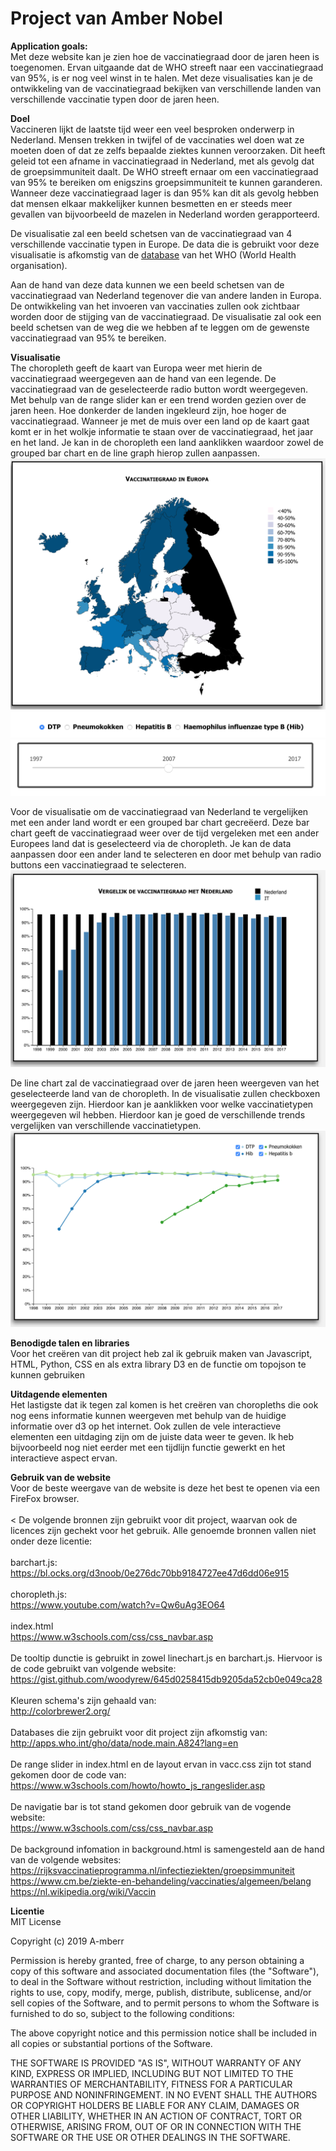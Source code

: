 Project van Amber Nobel
============
**Application goals:**<br>
Met deze website kan je zien hoe de vaccinatiegraad door de jaren heen is toegenomen. Ervan uitgaande dat de WHO streeft naar een vaccinatiegraad van 95%, is er nog veel winst in te halen. Met deze visualisaties kan je de ontwikkeling van de vaccinatiegraad bekijken van verschillende landen van verschillende vaccinatie typen door de jaren heen.

**Doel**<br>
Vaccineren lijkt de laatste tijd weer een veel besproken onderwerp in Nederland. Mensen trekken in twijfel of de vaccinaties wel doen wat ze moeten doen of dat ze zelfs bepaalde ziektes kunnen veroorzaken. Dit heeft geleid tot een afname in vaccinatiegraad in Nederland, met als gevolg dat de groepsimmuniteit daalt. De WHO streeft ernaar om een vaccinatiegraad van 95% te bereiken om enigszins groepsimmuniteit te kunnen garanderen. Wanneer deze vaccinatiegraad lager is dan 95% kan dit als gevolg hebben dat mensen elkaar makkelijker kunnen besmetten en er steeds meer gevallen van bijvoorbeeld de mazelen in Nederland worden gerapporteerd.

De visualisatie zal een beeld schetsen van de vaccinatiegraad van 4 verschillende vaccinatie typen in Europe. De data die is gebruikt voor deze visualisatie is afkomstig van de [database](http://apps.who.int/gho/data/node.main.A824?lang=en) van het WHO (World Health organisation).

Aan de hand van deze data kunnen we een beeld schetsen van de vaccinatiegraad van Nederland tegenover die van andere landen in Europa. De ontwikkeling van het invoeren van vaccinaties zullen ook zichtbaar worden door de stijging van de vaccinatiegraad. De visualisatie zal ook een beeld schetsen van de weg die we hebben af te leggen om de gewenste vaccinatiegraad van 95% te bereiken.

**Visualisatie**<br>
The choropleth geeft de kaart van Europa weer met hierin de vaccinatiegraad weergegeven aan de hand van een legende. De vaccinatiegraad van de geselecteerde radio button wordt weergegeven. Met behulp van de range slider kan er een trend worden gezien over de jaren heen. Hoe donkerder de landen ingekleurd zijn, hoe hoger de vaccinatiegraad. Wanneer je met de muis over een land op de kaart gaat komt er in het wolkje informatie te staan over de vaccinatiegraad, het jaar en het land. Je kan in de choropleth een land aanklikken waardoor zowel de grouped bar chart en de line graph hierop zullen aanpassen.
![Choropleth](/doc/map.png)
![Radio buttons](/doc/radio_buttons.png)
![Range Slider](/doc/range_slider.png)

Voor de visualisatie om de vaccinatiegraad van Nederland te vergelijken met een ander land wordt er een grouped bar chart gecreëerd. Deze bar chart geeft de vaccinatiegraad weer over de tijd vergeleken met een ander Europees land dat is geselecteerd via de choropleth. Je kan de data aanpassen door een ander land te selecteren en door met behulp van radio buttons een vaccinatiegraad te selecteren.
![Grouped bar chart](/doc/grouped_barchart.png)

De line chart zal de vaccinatiegraad over de jaren heen weergeven van het geselecteerde land van de choropleth. In de visualisatie zullen checkboxen weergegeven zijn. Hierdoor kan je aanklikken voor welke vaccinatietypen weergegeven wil hebben. Hierdoor kan je goed de verschillende trends vergelijken van verschillende vaccinatietypen.
![Line chart](/doc/linechart.png)

**Benodigde talen en libraries**<br>
Voor het creëren van dit project heb zal ik gebruik maken van Javascript, HTML, Python, CSS en als extra library D3 en de functie om topojson te kunnen gebruiken

**Uitdagende elementen**<br>
Het lastigste dat ik tegen zal komen is het creëren van choropleths die ook nog eens informatie kunnen weergeven met behulp van de huidige informatie over d3 op het internet. Ook zullen de vele interactieve elementen een uitdaging zijn om de juiste data weer te geven. Ik heb bijvoorbeeld nog niet eerder met een tijdlijn functie gewerkt en het interactieve aspect ervan.

**Gebruik van de website**<br>
Voor de beste weergave van de website is deze het best te openen via een FireFox browser.
<br><br><
De volgende bronnen zijn gebruikt voor dit project, waarvan ook de licences zijn gechekt voor het gebruik. Alle genoemde bronnen vallen niet onder deze licentie:
<br><br>
barchart.js:<br>
https://bl.ocks.org/d3noob/0e276dc70bb9184727ee47d6dd06e915
<br><br>
choropleth.js:<br>
https://www.youtube.com/watch?v=Qw6uAg3EO64
<br><br>
index.html<br>
https://www.w3schools.com/css/css_navbar.asp
<br><br>
De tooltip dunctie is gebruikt in zowel linechart.js en barchart.js. Hiervoor is de code gebruikt van volgende website:<br>
https://gist.github.com/woodyrew/645d0258415db9205da52cb0e049ca28
<br><br>
Kleuren schema's zijn gehaald van:<br>
http://colorbrewer2.org/
<br><br>
Databases die zijn gebruikt voor dit project zijn afkomstig van:<br>
http://apps.who.int/gho/data/node.main.A824?lang=en
<br><br>
De range slider in index.html en de layout ervan in vacc.css zijn tot stand gekomen door de code van:<br>
https://www.w3schools.com/howto/howto_js_rangeslider.asp
<br><br>
De navigatie bar is tot stand gekomen door gebruik van de vogende website:<br>
https://www.w3schools.com/css/css_navbar.asp
<br><br>
De background infomation in background.html is samengesteld aan de hand van de volgende websites:<br>
https://rijksvaccinatieprogramma.nl/infectieziekten/groepsimmuniteit<br>
https://www.cm.be/ziekte-en-behandeling/vaccinaties/algemeen/belang<br>
https://nl.wikipedia.org/wiki/Vaccin

**Licentie**<br>
MIT License

Copyright (c) 2019 A-mberr

Permission is hereby granted, free of charge, to any person obtaining a copy
of this software and associated documentation files (the "Software"), to deal
in the Software without restriction, including without limitation the rights
to use, copy, modify, merge, publish, distribute, sublicense, and/or sell
copies of the Software, and to permit persons to whom the Software is
furnished to do so, subject to the following conditions:

The above copyright notice and this permission notice shall be included in all
copies or substantial portions of the Software.

THE SOFTWARE IS PROVIDED "AS IS", WITHOUT WARRANTY OF ANY KIND, EXPRESS OR
IMPLIED, INCLUDING BUT NOT LIMITED TO THE WARRANTIES OF MERCHANTABILITY,
FITNESS FOR A PARTICULAR PURPOSE AND NONINFRINGEMENT. IN NO EVENT SHALL THE
AUTHORS OR COPYRIGHT HOLDERS BE LIABLE FOR ANY CLAIM, DAMAGES OR OTHER
LIABILITY, WHETHER IN AN ACTION OF CONTRACT, TORT OR OTHERWISE, ARISING FROM,
OUT OF OR IN CONNECTION WITH THE SOFTWARE OR THE USE OR OTHER DEALINGS IN THE
SOFTWARE.
